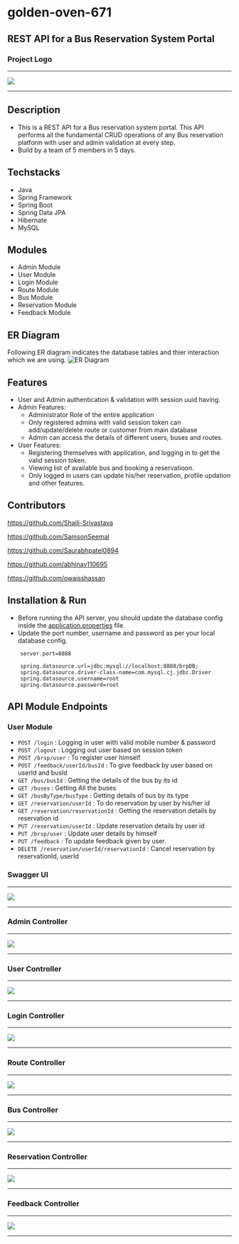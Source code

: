 # golden-oven-671



## REST API for a Bus Reservation System Portal

### Project Logo

---

<img src="https://github.com/owaisshassan/golden-oven-671/blob/main/Images/project_logo.jpg" style="max-width: 100%; display: inline-block;" data-target="animated-image.originalImage">

---

## Description


- This is a REST API for a Bus reservation system portal. This API performs all the fundamental CRUD operations of any Bus reservation platform with user and admin validation at every step.
- Build by a team of 5 members in 5 days.


 
## Techstacks

- Java
- Spring Framework
- Spring Boot
- Spring Data JPA
- Hibernate
- MySQL



## Modules

- Admin Module
- User Module
- Login Module
- Route Module
- Bus Module
- Reservation Module
- Feedback Module

## ER Diagram
Following ER diagram indicates the database tables and thier interaction which we are using.
![ER Diagram](https://user-images.githubusercontent.com/101388764/201461961-ebc6fe01-78ad-4668-b14c-46ce2993f972.png)



## Features

* User and Admin authentication & validation with session uuid having.
* Admin Features:
    * Administrator Role of the entire application
    * Only registered admins with valid session token can add/update/delete route or customer from main database
    * Admin can access the details of different users, buses and routes.
* User Features:
    * Registering themselves with application, and logging in to get the valid session token.
    * Viewing list of available bus and booking a reservatioon.
    * Only logged in users can update his/her reservation, profile updation and other features.




## Contributors
https://github.com/Shaili-Srivastava

https://github.com/SamsonSeemal

https://github.com/Saurabhpatel0894

https://github.com/abhinav110695

https://github.com/owaisshassan

## Installation & Run

- Before running the API server, you should update the database config inside the [application.properties](https://github.com/owaisshassan/golden-oven-671/blob/main/src/main/resources/application.properties) file.
- Update the port number, username and password as per your local database config.

```
    server.port=8888

    spring.datasource.url=jdbc:mysql://localhost:8888/brpDB;
    spring.datasource.driver-class-name=com.mysql.cj.jdbc.Driver
    spring.datasource.username=root
    spring.datasource.password=root

```


## API Module Endpoints

### User Module



* `POST /login` : Logging in user with valid mobile number & password
* `POST /logout` : Logging out user based on session token
* `POST /brsp/user` : To register user himself
* `POST /feedback/userId/busId` : To give feedback by user based on userId and busId
* `GET /bus/busId` : Getting the details of the bus by its id
* `GET /buses` : Getting All the buses
* `GET /busByType/busType` : Getting details of bus by its type
* `GET /reservation/userId` :  To do reservation by user by his/her id
* `GET /reservation/reservationId` : Getting the reservation details by reservation id
* `PUT /reservation/userId` : Update reservation details by user id
* `PUT /brsp/user` : Update user details by himself
* `PUT /feedback` : To update feedback given by user.
* `DELETE /reservation/userId/reservationId` : Cancel reservation by reservationId, userId


### Swagger UI

---

<img src="https://github.com/owaisshassan/golden-oven-671/blob/main/Images/Swagger.jpeg" style="max-width: 100%; display: inline-block;" data-target="animated-image.originalImage">

---

### Admin Controller

---

<img src="https://github.com/owaisshassan/golden-oven-671/blob/main/Images/Admin_Controller.jpeg" style="max-width: 100%; display: inline-block;" data-target="animated-image.originalImage">

---


### User Controller

---

<img src="https://github.com/owaisshassan/golden-oven-671/blob/main/Images/User_Controller.jpeg" style="max-width: 100%; display: inline-block;" data-target="animated-image.originalImage">

---


### Login Controller

---

<img src="https://github.com/owaisshassan/golden-oven-671/blob/main/Images/Login_Controller.jpeg" style="max-width: 100%; display: inline-block;" data-target="animated-image.originalImage">

---

### Route Controller

---

<img src="https://github.com/owaisshassan/golden-oven-671/blob/main/Images/Route_Controller.jpeg" style="max-width: 100%; display: inline-block;" data-target="animated-image.originalImage">

---

### Bus Controller

---

<img src="https://github.com/owaisshassan/golden-oven-671/blob/main/Images/Bus_Controller.jpeg" style="max-width: 100%; display: inline-block;" data-target="animated-image.originalImage">

---

### Reservation Controller

---

<img src="https://github.com/owaisshassan/golden-oven-671/blob/main/Images/Reservation_Controller.jpeg" style="max-width: 100%; display: inline-block;" data-target="animated-image.originalImage">

---


### Feedback Controller

---

<img src="https://github.com/owaisshassan/golden-oven-671/blob/main/Images/Feedback_Controller.jpeg" style="max-width: 100%; display: inline-block;" data-target="animated-image.originalImage">

---  


